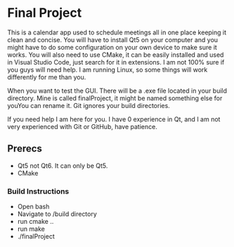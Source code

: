 # Final Project

This is a calendar app used to schedule meetings all in one place keeping it clean and concise. 
You will have to install Qt5 on your computer and you might have to do some configuration on your own device to make sure it works. 
You will also need to use CMake, it can be easily installed and used in Visual Studio Code, just search for it in extensions. 
I am not 100% sure if you guys will need help. I am running Linux, so some things will work differently for me than you. 

When you want to test the GUI. There will be a .exe file located in your build directory. Mine is called finalProject,
it might be named something else for youYou can rename it. Git ignores your build directories. 

If you need help I am here for you. I have 0 experience in Qt, and I am not very experienced with Git or GitHub, have patience.

## Prerecs 
- Qt5 not Qt6. It can only be Qt5. 
- CMake

### Build Instructions 
- Open bash 
- Navigate to /build directory
- run cmake .. 
- run make
- ./finalProject
